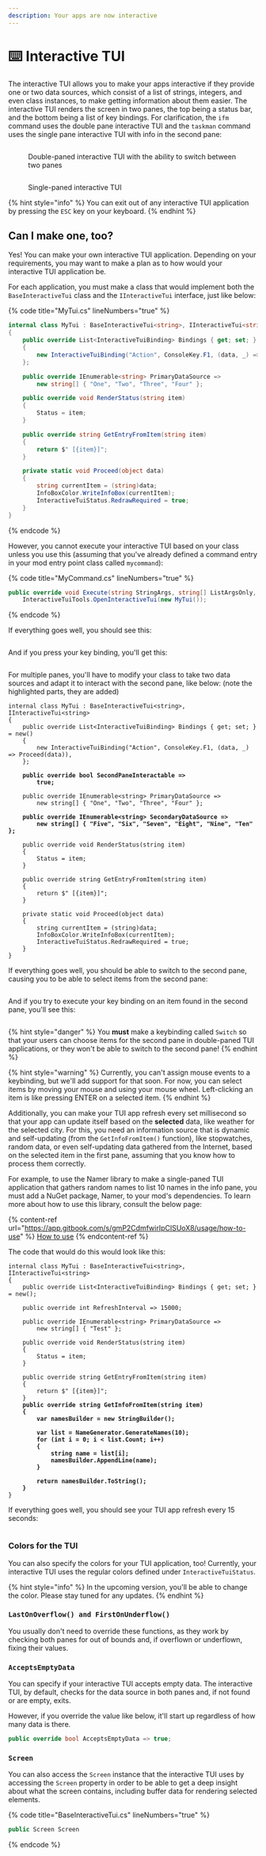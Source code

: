 ```yaml
---
description: Your apps are now interactive
---
```


# ⌨️ Interactive TUI

The interactive TUI allows you to make your apps interactive if they provide one or two data sources, which consist of a list of strings, integers, and even class instances, to make getting information about them easier. The interactive TUI renders the screen in two panes, the top being a status bar, and the bottom being a list of key bindings. For clarification, the `ifm` command uses the double pane interactive TUI and the `taskman` command uses the single pane interactive TUI with info in the second pane:

<figure><img src="../../.gitbook/assets/image (6).png" alt=""><figcaption><p>Double-paned interactive TUI with the ability to switch between two panes</p></figcaption></figure>

<figure><img src="../../.gitbook/assets/image (7).png" alt=""><figcaption><p>Single-paned interactive TUI</p></figcaption></figure>

{% hint style="info" %}
You can exit out of any interactive TUI application by pressing the `ESC` key on your keyboard.
{% endhint %}

## Can I make one, too?

Yes! You can make your own interactive TUI application. Depending on your requirements, you may want to make a plan as to how would your interactive TUI application be.

For each application, you must make a class that would implement both the `BaseInteractiveTui` class and the `IInteractiveTui` interface, just like below:

{% code title="MyTui.cs" lineNumbers="true" %}
```csharp
internal class MyTui : BaseInteractiveTui<string>, IInteractiveTui<string>
{
    public override List<InteractiveTuiBinding> Bindings { get; set; } = new()
    {
        new InteractiveTuiBinding("Action", ConsoleKey.F1, (data, _) => Proceed(data))
    };

    public override IEnumerable<string> PrimaryDataSource =>
        new string[] { "One", "Two", "Three", "Four" };

    public override void RenderStatus(string item)
    {
        Status = item;
    }

    public override string GetEntryFromItem(string item)
    {
        return $" [{item}]";
    }

    private static void Proceed(object data)
    {
        string currentItem = (string)data;
        InfoBoxColor.WriteInfoBox(currentItem);
        InteractiveTuiStatus.RedrawRequired = true;
    }
}
```
{% endcode %}

However, you cannot execute your interactive TUI based on your class unless you use this (assuming that you've already defined a command entry in your mod entry point class called `mycommand`):

{% code title="MyCommand.cs" lineNumbers="true" %}
```csharp
public override void Execute(string StringArgs, string[] ListArgsOnly, string[] ListSwitchesOnly) =>
    InteractiveTuiTools.OpenInteractiveTui(new MyTui());
```
{% endcode %}

If everything goes well, you should see this:

<figure><img src="../../.gitbook/assets/image (8).png" alt=""><figcaption></figcaption></figure>

And if you press your key binding, you'll get this:

<figure><img src="../../.gitbook/assets/image (9).png" alt=""><figcaption></figcaption></figure>

For multiple panes, you'll have to modify your class to take two data sources and adapt it to interact with the second pane, like below: (note the highlighted parts, they are added)

<pre class="language-csharp" data-title="MyTui.cs" data-line-numbers><code class="lang-csharp">internal class MyTui : BaseInteractiveTui&#x3C;string>, IInteractiveTui&#x3C;string>
{
    public override List&#x3C;InteractiveTuiBinding> Bindings { get; set; } = new()
    {
        new InteractiveTuiBinding("Action", ConsoleKey.F1, (data, _) => Proceed(data)),
    };

<strong>    public override bool SecondPaneInteractable =>
</strong><strong>        true;
</strong>
    public override IEnumerable&#x3C;string> PrimaryDataSource =>
        new string[] { "One", "Two", "Three", "Four" };

<strong>    public override IEnumerable&#x3C;string> SecondaryDataSource =>
</strong><strong>        new string[] { "Five", "Six", "Seven", "Eight", "Nine", "Ten" };
</strong>
    public override void RenderStatus(string item)
    {
        Status = item;
    }

    public override string GetEntryFromItem(string item)
    {
        return $" [{item}]";
    }

    private static void Proceed(object data)
    {
        string currentItem = (string)data;
        InfoBoxColor.WriteInfoBox(currentItem);
        InteractiveTuiStatus.RedrawRequired = true;
    }
}
</code></pre>

If everything goes well, you should be able to switch to the second pane, causing you to be able to select items from the second pane:

<figure><img src="../../.gitbook/assets/image (10).png" alt=""><figcaption></figcaption></figure>

And if you try to execute your key binding on an item found in the second pane, you'll see this:

<figure><img src="../../.gitbook/assets/image (11).png" alt=""><figcaption></figcaption></figure>

{% hint style="danger" %}
You **must** make a keybinding called `Switch` so that your users can choose items for the second pane in double-paned TUI applications, or they won't be able to switch to the second pane!
{% endhint %}

{% hint style="warning" %}
Currently, you can't assign mouse events to a keybinding, but we'll add support for that soon. For now, you can select items by moving your mouse and using your mouse wheel. Left-clicking an item is like pressing ENTER on a selected item.
{% endhint %}

Additionally, you can make your TUI app refresh every set millisecond so that your app can update itself based on the **selected** data, like weather for the selected city. For this, you need an information source that is dynamic and self-updating (from the `GetInfoFromItem()` function), like stopwatches, random data, or even self-updating data gathered from the Internet, based on the selected item in the first pane, assuming that you know how to process them correctly.

For example, to use the Namer library to make a single-paned TUI application that gathers random names to list 10 names in the info pane, you must add a NuGet package, Namer, to your mod's dependencies. To learn more about how to use this library, consult the below page:

{% content-ref url="https://app.gitbook.com/s/gmP2CdmfwirIpCISUoX8/usage/how-to-use" %}
[How to use](https://app.gitbook.com/s/gmP2CdmfwirIpCISUoX8/usage/how-to-use)
{% endcontent-ref %}

The code that would do this would look like this:

<pre class="language-csharp" data-title="MyTui.cs" data-line-numbers><code class="lang-csharp">internal class MyTui : BaseInteractiveTui&#x3C;string>, IInteractiveTui&#x3C;string>
{
    public override List&#x3C;InteractiveTuiBinding> Bindings { get; set; } = new();

    public override int RefreshInterval => 15000;

    public override IEnumerable&#x3C;string> PrimaryDataSource =>
        new string[] { "Test" };

    public override void RenderStatus(string item)
    {
        Status = item;
    }

    public override string GetEntryFromItem(string item)
    {
        return $" [{item}]";
    }
<strong>    public override string GetInfoFromItem(string item)
</strong><strong>    {
</strong><strong>        var namesBuilder = new StringBuilder();
</strong><strong>
</strong><strong>        var list = NameGenerator.GenerateNames(10);
</strong><strong>        for (int i = 0; i &#x3C; list.Count; i++)
</strong><strong>        {
</strong><strong>            string name = list[i];
</strong><strong>            namesBuilder.AppendLine(name);
</strong><strong>        }
</strong><strong>
</strong><strong>        return namesBuilder.ToString();
</strong><strong>    }
</strong>}
</code></pre>

If everything goes well, you should see your TUI app refresh every 15 seconds:

<figure><img src="../../.gitbook/assets/image (12).png" alt=""><figcaption></figcaption></figure>

### Colors for the TUI

You can also specify the colors for your TUI application, too! Currently, your interactive TUI uses the regular colors defined under `InteractiveTuiStatus`.

{% hint style="info" %}
In the upcoming version, you'll be able to change the color. Please stay tuned for any updates.
{% endhint %}

### `LastOnOverflow() and FirstOnUnderflow()`

You usually don't need to override these functions, as they work by checking both panes for out of bounds and, if overflown or underflown, fixing their values.

### `AcceptsEmptyData`

You can specify if your interactive TUI accepts empty data. The interactive TUI, by default, checks for the data source in both panes and, if not found or are empty, exits.

However, if you override the value like below, it'll start up regardless of how many data is there.

```csharp
public override bool AcceptsEmptyData => true;
```

### `Screen`

You can also access the `Screen` instance that the interactive TUI uses by accessing the `Screen` property in order to be able to get a deep insight about what the screen contains, including buffer data for rendering selected elements.

{% code title="BaseInteractiveTui.cs" lineNumbers="true" %}
```csharp
public Screen Screen
```
{% endcode %}
